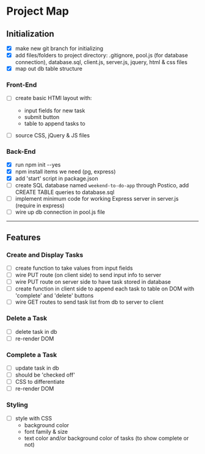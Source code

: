 # Project Map

## Initialization

- [x] make new git branch for initializing
- [x] add files/folders to project directory: .gitignore, pool.js (for database connection), database.sql, client.js, server.js, jquery, html & css files
- [x] map out db table structure

### Front-End

- [ ] create basic HTMl layout with:
    * input fields for new task
    * submit button
    * table to append tasks to
- [ ] source CSS, jQuery & JS files


### Back-End

- [x] run npm init --yes
- [x] npm install items we need (pg, express)
- [x] add 'start' script in package.json
- [ ] create SQL database named `weekend-to-do-app` through Postico, add CREATE TABLE queries to database.sql
- [ ] implement minimum code for working Express server in server.js (require in express)
- [ ] wire up db connection in pool.js file

---

## Features

### Create and Display Tasks

- [ ] create function to take values from input fields 
- [ ] wire PUT route (on client side) to send input info to server
- [ ] wire PUT route on server side to have task stored in database
- [ ] create function in client side to append each task to table on DOM with 'complete' and 'delete' buttons
- [ ] wire GET routes to send task list from db to server to client

### Delete a Task

- [ ] delete task in db
- [ ] re-render DOM

### Complete a Task

- [ ] update task in db
- [ ] should be 'checked off'
- [ ] CSS to differentiate
- [ ] re-render DOM

### Styling

- [ ] style with CSS
    * background color
    * font family & size
    * text color and/or background color of tasks (to show complete or not)